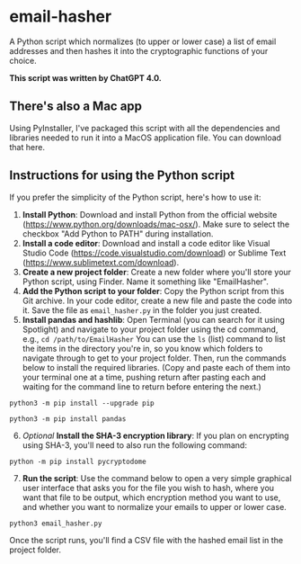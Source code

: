 # email-hasher
A Python script which normalizes (to upper or lower case) a list of email addresses and then hashes it into the cryptographic functions of your choice. 

**This script was written by ChatGPT 4.0.**

## There's also a Mac app
Using PyInstaller, I've packaged this script with all the dependencies and libraries needed to run it into a MacOS application file. You can download that here. 

## Instructions for using the Python script
If you prefer the simplicity of the Python script, here's how to use it: 

1. **Install Python**: Download and install Python from the official website (https://www.python.org/downloads/mac-osx/). Make sure to select the checkbox "Add Python to PATH" during installation.
2. **Install a code editor**: Download and install a code editor like Visual Studio Code (https://code.visualstudio.com/download) or Sublime Text (https://www.sublimetext.com/download).
3. **Create a new project folder**: Create a new folder where you'll store your Python script, using Finder. Name it something like "EmailHasher".
4. **Add the Python script to your folder**: Copy the Python script from this Git archive. In your code editor, create a new file and paste the code into it. Save the file as ``email_hasher.py`` in the folder you just created. 
5. **Install pandas and hashlib**: Open Terminal (you can search for it using Spotlight) and navigate to your project folder using the cd command, e.g., `cd /path/to/EmailHasher` You can use the ``ls`` (list) command to list the items in the directory you're in, so you know which folders to navigate through to get to your project folder. Then, run the commands below to install the required libraries. (Copy and paste each of them into your terminal one at a time, pushing return after pasting each and waiting for the command line to return before entering the next.)
```
python3 -m pip install --upgrade pip
```
```
python3 -m pip install pandas
```
6. *Optional* **Install the SHA-3 encryption library**: If you plan on encrypting using SHA-3, you'll need to also run the following command: 
```
python -m pip install pycryptodome
```
7. **Run the script**: Use the command below to open a very simple graphical user interface that asks you for the file you wish to hash, where you want that file to be output, which encryption method you want to use, and whether you want to normalize your emails to upper or lower case. 
```
python3 email_hasher.py
```
Once the script runs, you'll find a CSV file with the hashed email list in the project folder. 

